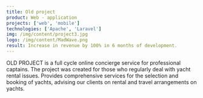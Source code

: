 ```yaml
---
title: Old project
product: Web - application
projects: ['web', 'mobile']
technologies: ['Apache', 'Laravel']
img: /img/content/project3.jpg
logo: /img/content/MadWave.png
result: Increase in revenue by 100% in 6 months of development.
---
```


OLD PROJECT is a full cycle online concierge service for professional captains. The project was created for those who
regularly deal with yacht rental issues. Provides comprehensive services for the selection and booking of yachts,
advising our clients on rental and travel arrangements on yachts.